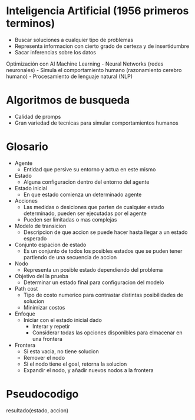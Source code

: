 # Inteligencia Artificial (1956 primeros terminos)

  - Buscar soluciones a cualquier tipo de problemas
  - Representa informacion con cierto grado de certeza y de insertidumbre
  - Sacar inferencias sobre los datos

  Optimización con AI
  Machine Learning
    - Neural Networks (redes neuronales)
        - Simula el comportamiento humano (razonamiento cerebro humano)
    - Procesamiento de lenguaje natural (NLP)

# Algoritmos de busqueda
  - Calidad de promps 
  - Gran variedad de tecnicas para simular comportamientos humanos

# Glosario
- Agente
  - Entidad que persive su entorno y actua en este mismo
- Estado
  - Alguna configuracion dentro del entorno del agente
- Estado inicial
  - En que estado comienza un determinado agente
- Acciones
  - Las medidas o desiciones que parten de cualquier estado determinado, pueden ser ejecutadas por el agente
  - Pueden ser limitadas o mas complejas
- Modelo de transicion
  - Descripcion de que accion se puede hacer hasta llegar a un estado esperado
- Conjunto espacion de estado
  - Es un conjunto de todos los posibles estados que se puden tener partiendo de una secuencia de accion
- Nodo 
  - Representa un posible estado dependiendo del problema
- Objetivo del la prueba
  - Determinar un estado final para configuracion del modelo
- Path cost
  - Tipo de costo numerico para contrastar distintas posibilidades de solucion
  - Minimizar costos 
- Enfoque
  - Iniciar con el estado inicial dado
     - Interar y repetir
      - Considerar todas las opciones disponibles para elmacenar en una frontera
- Frontera
  - Si esta vacia, no tiene solucion
  - Remover el nodo
  - Si el nodo tiene el goal, retorna la solucion
  - Expandir el nodo, y añadir nuevos nodos a la frontera

# Pseudocodigo
resultado(estado, accion)